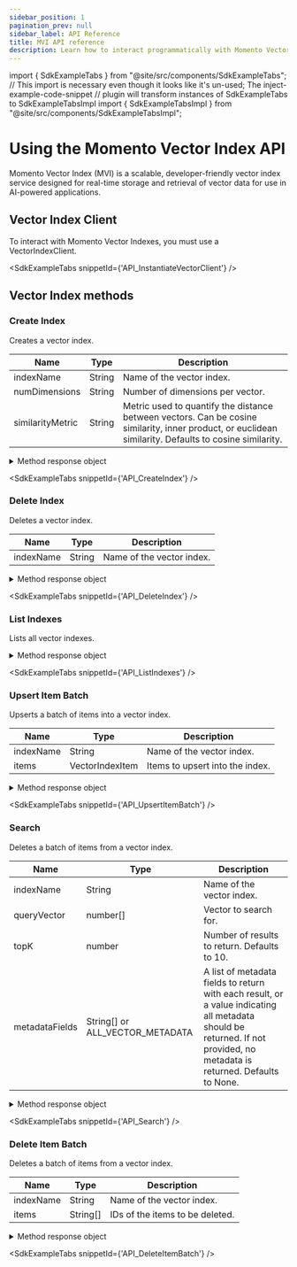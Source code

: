```yaml
---
sidebar_position: 1
pagination_prev: null
sidebar_label: API Reference
title: MVI API reference
description: Learn how to interact programmatically with Momento Vector Index API.
---
```


import { SdkExampleTabs } from "@site/src/components/SdkExampleTabs";
// This import is necessary even though it looks like it's un-used; The inject-example-code-snippet
// plugin will transform instances of SdkExampleTabs to SdkExampleTabsImpl
import { SdkExampleTabsImpl } from "@site/src/components/SdkExampleTabsImpl";

# Using the Momento Vector Index API
Momento Vector Index (MVI) is a scalable, developer-friendly vector index service designed for real-time storage and retrieval of vector data for use in AI-powered applications.

## Vector Index Client

To interact with Momento Vector Indexes, you must use a VectorIndexClient.

<SdkExampleTabs snippetId={'API_InstantiateVectorClient'} />

## Vector Index methods

### Create Index
Creates a vector index.

| Name             | Type   | Description                                                                                                                                            |
|------------------|--------|--------------------------------------------------------------------------------------------------------------------------------------------------------|
| indexName        | String | Name of the vector index.                                                                                                                              |
| numDimensions    | String | Number of dimensions per vector.                                                                                                                       |
| similarityMetric | String | Metric used to quantify the distance between vectors. Can be cosine similarity, inner product, or euclidean similarity. Defaults to cosine similarity. |


<details>
  <summary>Method response object</summary>

* Success
* AlreadyExists
* Error

See [response objects](./response-objects.md) for specific information.

</details>

<SdkExampleTabs snippetId={'API_CreateIndex'} />

### Delete Index
Deletes a vector index.

| Name      | Type            | Description               |
|-----------| --------------- |---------------------------|
| indexName | String          | Name of the vector index. |

<details>
  <summary>Method response object</summary>

* Success
* Error

See [response objects](./response-objects.md) for specific information.

</details>

<SdkExampleTabs snippetId={'API_DeleteIndex'} />

### List Indexes
Lists all vector indexes.

<details>
  <summary>Method response object</summary>

* Success
    * getIndexNames(): string[]
* Error

See [response objects](./response-objects.md) for specific information.

</details>

<SdkExampleTabs snippetId={'API_ListIndexes'} />

### Upsert Item Batch
Upserts a batch of items into a vector index.


| Name      | Type            | Description                     |
|-----------|-----------------|---------------------------------|
| indexName | String          | Name of the vector index.       |
| items     | VectorIndexItem | Items to upsert into the index. |

<details>
  <summary>Method response object</summary>

* Success
* Error

See [response objects](./response-objects.md) for specific information.

</details>

<SdkExampleTabs snippetId={'API_UpsertItemBatch'} />

### Search
Deletes a batch of items from a vector index.


| Name           | Type                            | Description                                                                                                                                                              |
|----------------|---------------------------------|--------------------------------------------------------------------------------------------------------------------------------------------------------------------------|
| indexName      | String                          | Name of the vector index.                                                                                                                                                |
| queryVector    | number[]                        | Vector to search for.                                                                                                                                                    |
| topK           | number                          | Number of results to return. Defaults to 10.                                                                                                                             |
| metadataFields | String[] or ALL_VECTOR_METADATA | A list of metadata fields to return with each result, or a value indicating all metadata should be returned. If not provided, no metadata is returned. Defaults to None. |

<details>
  <summary>Method response object</summary>

* Success
    * hits(): SearchHit[]
        * SearchHit: 
            * id(): string
            * distance(): number
            * metadata(): Map<string, string>
* Error

See [response objects](./response-objects.md) for specific information.

</details>

<SdkExampleTabs snippetId={'API_Search'} />

### Delete Item Batch
Deletes a batch of items from a vector index.


| Name      | Type     | Description                     |
|-----------|----------|---------------------------------|
| indexName | String   | Name of the vector index.       |
| items     | String[] | IDs of the items to be deleted. |

<details>
  <summary>Method response object</summary>

* Success
* Error

See [response objects](./response-objects.md) for specific information.

</details>

<SdkExampleTabs snippetId={'API_DeleteItemBatch'} />
